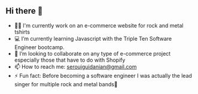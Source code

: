 ## Hi there 👋

- 🤘🏻 I'm currently work on an e-commerce website for rock and metal tshirts 
- 💻 I’m currently learning Javascript with the Triple Ten Software Engineer bootcamp.
- 🤝 I’m looking to collaborate on any type of e-commerce project especially those that have to do with Shopify
- 📫 How to reach me: seroujguidanian@gmail.com
- ⚡️ Fun fact: Before becoming a software engineer I was actually the lead singer for multiple rock and metal bands🎤
